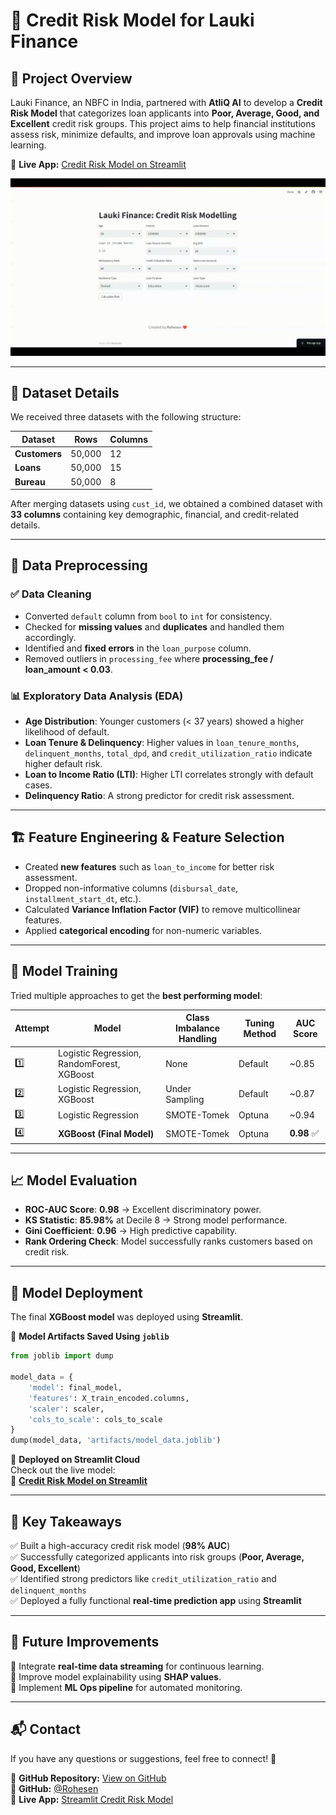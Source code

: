 # 🚀 Credit Risk Model for Lauki Finance  

## 📌 Project Overview  
Lauki Finance, an NBFC in India, partnered with **AtliQ AI** to develop a **Credit Risk Model** that categorizes loan applicants into **Poor, Average, Good, and Excellent** credit risk groups. This project aims to help financial institutions assess risk, minimize defaults, and improve loan approvals using machine learning.  

🔗 **Live App:** [Credit Risk Model on Streamlit](https://rohesen-ml-project-credit-risk-modelling-using-regression.streamlit.app/)  



![Credit Risk Model on Streamlit](https://github.com/Rohesen/ml-project-credit-risk-modelling-using-regression/blob/main/credit-risk-model-vid.gif) 


 

---

## 📂 Dataset Details  
We received three datasets with the following structure:  

| Dataset | Rows | Columns |
|---------|------|---------|
| **Customers** | 50,000 | 12 |
| **Loans** | 50,000 | 15 |
| **Bureau** | 50,000 | 8 |

After merging datasets using `cust_id`, we obtained a combined dataset with **33 columns** containing key demographic, financial, and credit-related details.

---

## 🔧 Data Preprocessing  
### ✅ Data Cleaning  
- Converted `default` column from `bool` to `int` for consistency.  
- Checked for **missing values** and **duplicates** and handled them accordingly.  
- Identified and **fixed errors** in the `loan_purpose` column.  
- Removed outliers in `processing_fee` where **processing_fee / loan_amount < 0.03**.  

### 📊 Exploratory Data Analysis (EDA)  
- **Age Distribution**: Younger customers (< 37 years) showed a higher likelihood of default.  
- **Loan Tenure & Delinquency**: Higher values in `loan_tenure_months`, `delinquent_months`, `total_dpd`, and `credit_utilization_ratio` indicate higher default risk.  
- **Loan to Income Ratio (LTI)**: Higher LTI correlates strongly with default cases.  
- **Delinquency Ratio**: A strong predictor for credit risk assessment.  

---

## 🏗 Feature Engineering & Feature Selection  
- Created **new features** such as `loan_to_income` for better risk assessment.  
- Dropped non-informative columns (`disbursal_date`, `installment_start_dt`, etc.).  
- Calculated **Variance Inflation Factor (VIF)** to remove multicollinear features.  
- Applied **categorical encoding** for non-numeric variables.  

---

## 🤖 Model Training  
Tried multiple approaches to get the **best performing model**:  

| Attempt | Model | Class Imbalance Handling | Tuning Method | AUC Score |
|---------|-------|-------------------------|---------------|-----------|
| 1️⃣ | Logistic Regression, RandomForest, XGBoost | None | Default | ~0.85 |
| 2️⃣ | Logistic Regression, XGBoost | Under Sampling | Default | ~0.87 |
| 3️⃣ | Logistic Regression | SMOTE-Tomek | Optuna | ~0.94 |
| 4️⃣ | **XGBoost (Final Model)** | SMOTE-Tomek | Optuna | **0.98** ✅ |

---

## 📈 Model Evaluation  
- **ROC-AUC Score**: **0.98** → Excellent discriminatory power.  
- **KS Statistic**: **85.98%** at Decile 8 → Strong model performance.  
- **Gini Coefficient**: **0.96** → High predictive capability.  
- **Rank Ordering Check**: Model successfully ranks customers based on credit risk.  

---

## 🚀 Model Deployment  
The final **XGBoost model** was deployed using **Streamlit**.  

🔹 **Model Artifacts Saved Using `joblib`**  
```python
from joblib import dump

model_data = {
    'model': final_model,
    'features': X_train_encoded.columns,
    'scaler': scaler,
    'cols_to_scale': cols_to_scale
}
dump(model_data, 'artifacts/model_data.joblib')
```  

🔹 **Deployed on Streamlit Cloud**  
Check out the live model:  
🔗 **[Credit Risk Model on Streamlit](https://rohesen-ml-project-credit-risk-modelling-using-regression.streamlit.app/)**  

---

## 📜 Key Takeaways  
✅ Built a high-accuracy credit risk model (**98% AUC**)  
✅ Successfully categorized applicants into risk groups (**Poor, Average, Good, Excellent**)  
✅ Identified strong predictors like `credit_utilization_ratio` and `delinquent_months`  
✅ Deployed a fully functional **real-time prediction app** using **Streamlit**  

---

## 📢 Future Improvements  
🔹 Integrate **real-time data streaming** for continuous learning.  
🔹 Improve model explainability using **SHAP values**.  
🔹 Implement **ML Ops pipeline** for automated monitoring.  

---

## 📬 Contact  
If you have any questions or suggestions, feel free to connect! 🚀 

🔗 **GitHub Repository:** [View on GitHub](https://github.com/Rohesen/ml-project-credit-risk-modelling-using-regression)  
🔗 **GitHub:** [@Rohesen](https://github.com/Rohesen)  
🔗 **Live App:** [Streamlit Credit Risk Model](https://rohesen-ml-project-credit-risk-modelling-using-regression.streamlit.app/)  
